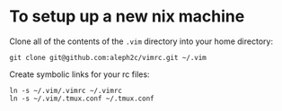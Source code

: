 # To setup up a new nix machine
Clone all of the contents of the `.vim` directory into your home directory:

    git clone git@github.com:aleph2c/vimrc.git ~/.vim
Create symbolic links for your rc files:

    ln -s ~/.vim/.vimrc ~/.vimrc
    ln -s ~/.vim/.tmux.conf ~/.tmux.conf
